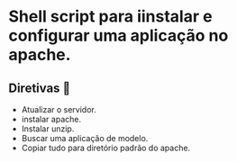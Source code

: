 # Shell script para iinstalar e configurar uma aplicação no apache.

## Diretivas 📢

- Atualizar o servidor.
- instalar apache.
- Instalar unzip.
- Buscar uma aplicação de modelo.
- Copiar tudo para diretório padrão do apache.
